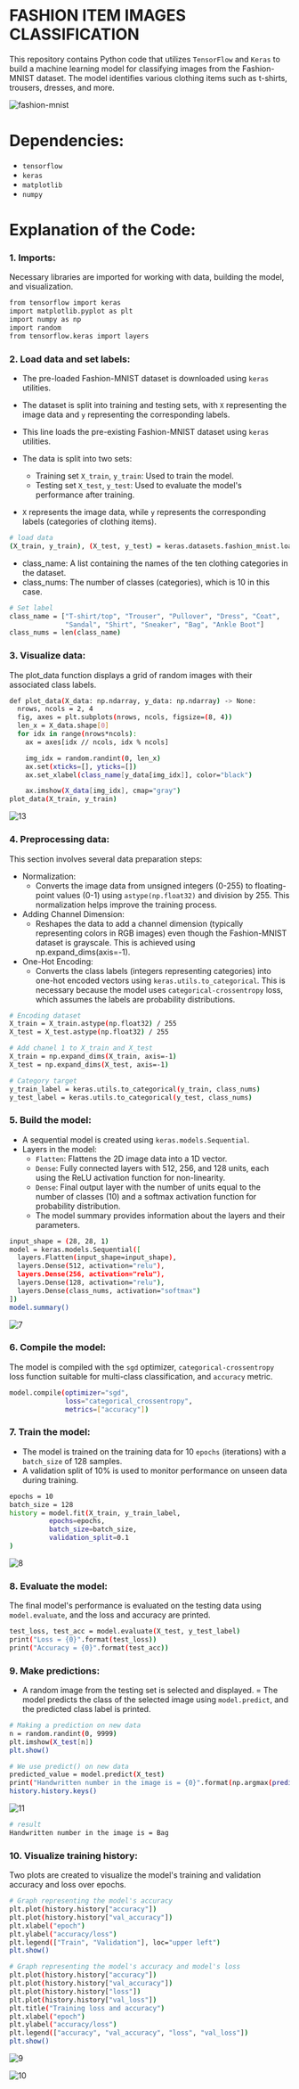 # FASHION ITEM IMAGES CLASSIFICATION

This repository contains Python code that utilizes ```TensorFlow``` and ```Keras``` to build a machine learning model for classifying images from the Fashion-MNIST dataset. The model identifies various clothing items such as t-shirts, trousers, dresses, and more.

![fashion-mnist](https://github.com/user-attachments/assets/e33a2a52-73a6-48dd-ae90-13cdc89a397a)

# Dependencies:

- ```tensorflow```
- ```keras```
- ```matplotlib```
- ```numpy```

# Explanation of the Code:

### 1. Imports:

Necessary libraries are imported for working with data, building the model, and visualization.

``` bash
from tensorflow import keras
import matplotlib.pyplot as plt
import numpy as np
import random
from tensorflow.keras import layers
```

### 2. Load data and set labels:

- The pre-loaded Fashion-MNIST dataset is downloaded using ```keras``` utilities.
- The dataset is split into training and testing sets, with ```X``` representing the image data and ```y``` representing the corresponding labels.

- This line loads the pre-existing Fashion-MNIST dataset using ```keras``` utilities.
- The data is split into two sets:
  - Training set ```X_train```, ```y_train```: Used to train the model.
  - Testing set ```X_test```, ```y_test```: Used to evaluate the model's performance after training.
- ```X``` represents the image data, while ```y``` represents the corresponding labels (categories of clothing items).

``` bash
# load data
(X_train, y_train), (X_test, y_test) = keras.datasets.fashion_mnist.load_data()
```

- class_name: A list containing the names of the ten clothing categories in the dataset.
- class_nums: The number of classes (categories), which is 10 in this case.

``` bash
# Set label
class_name = ["T-shirt/top", "Trouser", "Pullover", "Dress", "Coat",
              "Sandal", "Shirt", "Sneaker", "Bag", "Ankle Boot"]
class_nums = len(class_name)
```

### 3. Visualize data:

The plot_data function displays a grid of random images with their associated class labels.

``` bash
def plot_data(X_data: np.ndarray, y_data: np.ndarray) -> None:
  nrows, ncols = 2, 4
  fig, axes = plt.subplots(nrows, ncols, figsize=(8, 4))
  len_x = X_data.shape[0]
  for idx in range(nrows*ncols):
    ax = axes[idx // ncols, idx % ncols]

    img_idx = random.randint(0, len_x)
    ax.set(xticks=[], yticks=[])
    ax.set_xlabel(class_name[y_data[img_idx]], color="black")

    ax.imshow(X_data[img_idx], cmap="gray")
plot_data(X_train, y_train)
```

![13](https://github.com/tuanng1102/classify-image-with-neural-network-on-fashion-mnist-dataset/assets/147653892/2ee20c8a-8dee-4476-a3b2-8782075738ab)

### 4. Preprocessing data:

This section involves several data preparation steps:
- Normalization:
    - Converts the image data from unsigned integers (0-255) to floating-point values (0-1) using ```astype(np.float32)``` and division by 255. This normalization helps improve the training process.
- Adding Channel Dimension:
    - Reshapes the data to add a channel dimension (typically representing colors in RGB images) even though the Fashion-MNIST dataset is grayscale. This is achieved using np.expand_dims(axis=-1).
- One-Hot Encoding:
    - Converts the class labels (integers representing categories) into one-hot encoded vectors using ```keras.utils.to_categorical```. This is necessary because the model uses ```categorical-crossentropy``` loss, which assumes the labels are probability distributions.

``` bash
# Encoding dataset
X_train = X_train.astype(np.float32) / 255
X_test = X_test.astype(np.float32) / 255

# Add chanel 1 to X_train and X_test
X_train = np.expand_dims(X_train, axis=-1)
X_test = np.expand_dims(X_test, axis=-1)

# Category target
y_train_label = keras.utils.to_categorical(y_train, class_nums)
y_test_label = keras.utils.to_categorical(y_test, class_nums)
```

### 5. Build the model:

- A sequential model is created using ```keras.models.Sequential```.
- Layers in the model:
  - ```Flatten```: Flattens the 2D image data into a 1D vector.
  - ```Dense```: Fully connected layers with 512, 256, and 128 units, each using the ReLU activation function for non-linearity.
  - ```Dense```: Final output layer with the number of units equal to the number of classes (10) and a softmax activation function for probability distribution.
  - The model summary provides information about the layers and their parameters.

``` bash
input_shape = (28, 28, 1)
model = keras.models.Sequential([
  layers.Flatten(input_shape=input_shape),
  layers.Dense(512, activation="relu"),
  layers.Dense(256, activation="relu"),
  layers.Dense(128, activation="relu"),
  layers.Dense(class_nums, activation="softmax")
])
model.summary()
```

![7](https://github.com/tuanng1102/classify-image-with-neural-network-on-fashion-mnist-dataset/assets/147653892/268fc7e9-7052-4234-bd87-9c4c86f98d85)


### 6. Compile the model:

The model is compiled with the ```sgd``` optimizer, ```categorical-crossentropy``` loss function suitable for multi-class classification, and ```accuracy``` metric.

``` bash
model.compile(optimizer="sgd",
              loss="categorical_crossentropy",
              metrics=["accuracy"])
```

### 7. Train the model:

- The model is trained on the training data for 10 ```epochs``` (iterations) with a ```batch_size``` of 128 samples.
- A validation split of 10% is used to monitor performance on unseen data during training.

``` bash
epochs = 10
batch_size = 128
history = model.fit(X_train, y_train_label,
          epochs=epochs,
          batch_size=batch_size,
          validation_split=0.1
)
```

![8](https://github.com/tuanng1102/classify-image-with-neural-network-on-fashion-mnist-dataset/assets/147653892/7dd6d9cb-b69f-4314-9bd1-049a2bcde8f0)

### 8. Evaluate the model:

The final model's performance is evaluated on the testing data using ```model.evaluate```, and the loss and accuracy are printed.

``` bash
test_loss, test_acc = model.evaluate(X_test, y_test_label)
print("Loss = {0}".format(test_loss))
print("Accuracy = {0}".format(test_acc))
```

### 9. Make predictions:

- A random image from the testing set is selected and displayed.
= The model predicts the class of the selected image using ```model.predict```, and the predicted class label is printed.

``` bash
# Making a prediction on new data
n = random.randint(0, 9999)
plt.imshow(X_test[n])
plt.show()

# We use predict() on new data
predicted_value = model.predict(X_test)
print("Handwritten number in the image is = {0}".format(np.argmax(predicted_value[n])))
history.history.keys()
```

![11](https://github.com/tuanng1102/classify-image-with-neural-network-on-fashion-mnist-dataset/assets/147653892/0c5b9a95-d0df-4497-bb62-7b2df268d27c)

``` bash
# result
Handwritten number in the image is = Bag
```

### 10. Visualize training history:

Two plots are created to visualize the model's training and validation accuracy and loss over epochs.

``` bash
# Graph representing the model's accuracy
plt.plot(history.history["accuracy"])
plt.plot(history.history["val_accuracy"])
plt.xlabel("epoch")
plt.ylabel("accuracy/loss")
plt.legend(["Train", "Validation"], loc="upper left")
plt.show()

# Graph representing the model's accuracy and model's loss
plt.plot(history.history["accuracy"])
plt.plot(history.history["val_accuracy"])
plt.plot(history.history["loss"])
plt.plot(history.history["val_loss"])
plt.title("Training loss and accuracy")
plt.xlabel("epoch")
plt.ylabel("accuracy/loss")
plt.legend(["accuracy", "val_accuracy", "loss", "val_loss"])
plt.show()
```

![9](https://github.com/tuanng1102/classify-image-with-neural-network-on-fashion-mnist-dataset/assets/147653892/b3d2d9e4-f49b-47e7-84a8-401981981a81)

![10](https://github.com/tuanng1102/classify-image-with-neural-network-on-fashion-mnist-dataset/assets/147653892/ee59ac17-4ad0-40d9-8cd8-955f9488f7d7)
